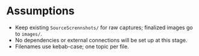 # Assumptions

- Keep existing `SourceScrennshots/` for raw captures; finalized images go to `images/`.
- No dependencies or external connections will be set up at this stage.
- Filenames use kebab-case; one topic per file.
